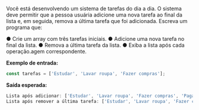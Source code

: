Você está desenvolvendo um sistema de tarefas do dia a dia. O sistema deve permitir que a pessoa usuária adicione uma nova tarefa ao final da lista e, em seguida, remova a última tarefa que foi adicionada. Escreva um programa que:

● Crie um array com três tarefas iniciais.
● Adicione uma nova tarefa no final da lista.
● Remova a última tarefa da lista.
● Exiba a lista após cada operação.agem correspondente.

**Exemplo de entrada:**

```js
const tarefas = ['Estudar', 'Lavar roupa', 'Fazer compras'];
```

**Saída esperada:**

```js
Lista após adicionar: ['Estudar', 'Lavar roupa', 'Fazer compras', 'Pagar boletos']
Lista após remover a última tarefa: ['Estudar', 'Lavar roupa', 'Fazer compras']
```


